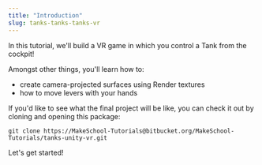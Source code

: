 ```yaml
---
title: "Introduction"
slug: tanks-tanks-tanks-vr
---
```


In this tutorial, we'll build a VR game in which you control a Tank from the cockpit!

Amongst other things, you'll learn how to:
- create camera-projected surfaces using Render textures
- how to move levers with your hands

If you'd like to see what the final project will be like, you can check it out by cloning and opening this package:
```
git clone https://MakeSchool-Tutorials@bitbucket.org/MakeSchool-Tutorials/tanks-unity-vr.git
```

Let's get started!
